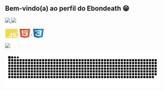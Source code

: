 ## Bem-vindo(a) ao perfil do Ebondeath 😁

<div>
   <a href="https://github.com/Ebondeath">
   <img height="150cm" src="https://github-readme-stats.vercel.app/api?username=Ebondeath&show_icons=true&theme=dark&include_all_commits=true&count_private=true"/>
   <img height="130cm" src="https://github-readme-stats.vercel.app/api/top-langs/?username=Ebondeath&layout=compact&langs_count=16&theme=dark" />
</div>

<div style="display: inline_block"><br>
  <img align="center" alt="Js" height="30" width="40" src="https://raw.githubusercontent.com/devicons/devicon/master/icons/javascript/javascript-plain.svg">
  <img align="center" alt="HTML" height="30" width="40" src="https://raw.githubusercontent.com/devicons/devicon/master/icons/html5/html5-original.svg">
  <img align="center" alt="CSS" height="30" width="40" src="https://raw.githubusercontent.com/devicons/devicon/master/icons/css3/css3-original.svg">
</div>
 
<br>

<!--### Pra conteúdo sobre programação me segue nas redes abaixo!-->

<div> 
  <a href="https://www.youtube.com/@Grimgrin-h8y" target="_blank"><img src="https://img.shields.io/badge/YouTube-FF0000?style=for-the-badge&logo=youtube&logoColor=white" target="_blank"></a>

  ![snake gif](https://github.com/Ebondeath/Ebondeath/blob/output/github-snake-dark.svg)
  
</div>
